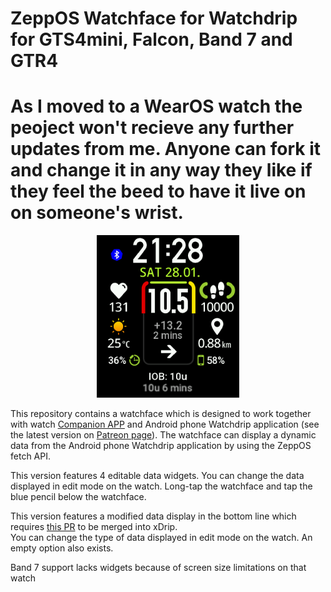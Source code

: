  # ZeppOS Watchface for Watchdrip for GTS4mini, Falcon, Band 7 and GTR4

 # As I moved to a WearOS watch the peoject won't recieve any further updates from me. Anyone can fork it and change it in any way they like if they feel the beed to have it live on on someone's wrist.
 
 <p align="center">
 <img src="https://github.com/4RK4N/zeppos_watchdrip_timer_wf/blob/b77f52999dbc1599ebe5a3f0775680b3a0f3ec48/assets/gts4mini/images/preview.png" alt="Watchface preview"/>
 </p>
 <p>This repository contains a watchface which is designed to work together with watch <a href="https://github.com/bigdigital/zeppos_watchdrip_app" target="_blank">Companion APP</a> and Android phone Watchdrip application (see the latest version on <a href="https://www.patreon.com/xdrip_miband" target="_blank">Patreon page</a>). The watchface can display a dynamic data from the Android phone Watchdrip application by using the ZeppOS fetch API.</p>

<p>This version features 4 editable data widgets. You can change the data displayed in edit mode on the watch. Long-tap the watchface and tap the blue pencil below the watchface.</p>

<p>This version features a modified data display in the bottom line which requires <a href="https://github.com/NightscoutFoundation/xDrip/pull/2294" target="_blank">this PR</a> to be merged into xDrip.<br />You can change the type of data displayed in edit mode on the watch. An empty option also exists.</p>

<p>Band 7 support lacks widgets because of screen size limitations on that watch</p>
